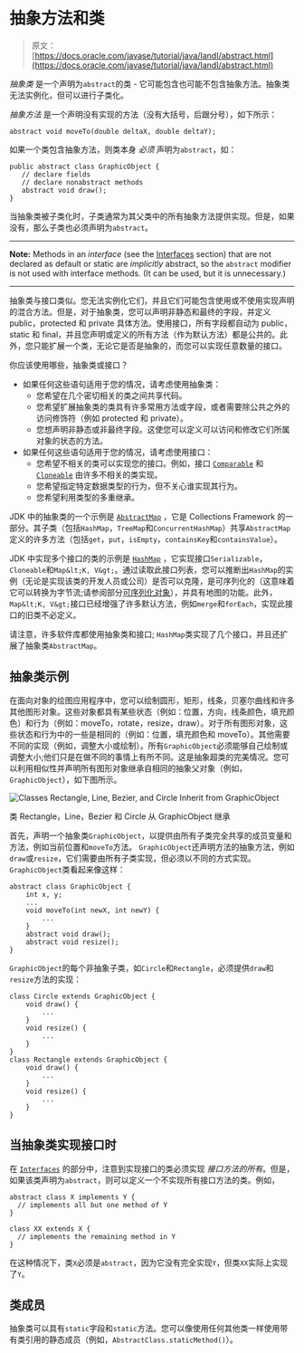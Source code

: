 # 抽象方法和类

> 原文： [https://docs.oracle.com/javase/tutorial/java/IandI/abstract.html](https://docs.oracle.com/javase/tutorial/java/IandI/abstract.html)

_抽象类_ 是一个声明为`abstract`的类 - 它可能包含也可能不包含抽象方法。抽象类无法实例化，但可以进行子类化。

_抽象方法_ 是一个声明没有实现的方法（没有大括号，后跟分号），如下所示：

```
abstract void moveTo(double deltaX, double deltaY);

```

如果一个类包含抽象方法，则类本身 _必须_ 声明为`abstract`，如：

```
public abstract class GraphicObject {
   // declare fields
   // declare nonabstract methods
   abstract void draw();
}

```

当抽象类被子类化时，子类通常为其父类中的所有抽象方法提供实现。但是，如果没有，那么子类也必须声明为`abstract`。

* * *

**Note:** Methods in an _interface_ (see the [Interfaces](../IandI/createinterface.html) section) that are not declared as default or static are _implicitly_ abstract, so the `abstract` modifier is not used with interface methods. (It can be used, but it is unnecessary.)

* * *

抽象类与接口类似。您无法实例化它们，并且它们可能包含使用或不使用实现声明的混合方法。但是，对于抽象类，您可以声明非静态和最终的字段，并定义 public，protected 和 private 具体方法。使用接口，所有字段都自动为 public，static 和 final，并且您声明或定义的所有方法（作为默认方法）都是公共的。此外，您只能扩展一个类，无论它是否是抽象的，而您可以实现任意数量的接口。

你应该使用哪些，抽象类或接口？

*   如果任何这些语句适用于您的情况，请考虑使用抽象类：
    *   您希望在几个密切相关的类之间共享代码。
    *   您希望扩展抽象类的类具有许多常用方法或字段，或者需要除公共之外的访问修饰符（例如 protected 和 private）。
    *   您想声明非静态或非最终字段。这使您可以定义可以访问和修改它们所属对象的状态的方法。
*   如果任何这些语句适用于您的情况，请考虑使用接口：
    *   您希望不相关的类可以实现您的接口。例如，接口 [`Comparable`](https://docs.oracle.com/javase/8/docs/api/java/lang/Comparable.html) 和 [`Cloneable`](https://docs.oracle.com/javase/8/docs/api/java/lang/Cloneable.html) 由许多不相关的类实现。
    *   您希望指定特定数据类型的行为，但不关心谁实现其行为。
    *   您希望利用类型的多重继承。

JDK 中的抽象类的一个示例是 [`AbstractMap`](https://docs.oracle.com/javase/8/docs/api/java/util/AbstractMap.html) ，它是 Collections Framework 的一部分。其子类（包括`HashMap`，`TreeMap`和`ConcurrentHashMap`）共享`AbstractMap`定义的许多方法（包括`get`，`put`，`isEmpty`，`containsKey`和`containsValue`）。

JDK 中实现多个接口的类的示例是 [`HashMap`](https://docs.oracle.com/javase/8/docs/api/java/util/HashMap.html) ，它实现接口`Serializable`，`Cloneable`和`Map&lt;K, V&gt;`。通过读取此接口列表，您可以推断出`HashMap`的实例（无论是实现该类的开发人员或公司）是否可以克隆，是可序列化的（这意味着它可以转换为字节流;请参阅部分[可序列化对象](../../jndi/objects/serial.html)），并具有地图的功能。此外，`Map&lt;K, V&gt;`接口已经增强了许多默认方法，例如`merge`和`forEach`，实现此接口的旧类不必定义。

请注意，许多软件库都使用抽象类和接口; `HashMap`类实现了几个接口，并且还扩展了抽象类`AbstractMap`。

## 抽象类示例

在面向对象的绘图应用程序中，您可以绘制圆形，矩形，线条，贝塞尔曲线和许多其他图形对象。这些对象都具有某些状态（例如：位置，方向，线条颜色，填充颜色）和行为（例如：moveTo，rotate，resize，draw）。对于所有图形对象，这些状态和行为中的一些是相同的（例如：位置，填充颜色和 moveTo）。其他需要不同的实现（例如，调整大小或绘制）。所有`GraphicObject`必须能够自己绘制或调整大小;他们只是在做不同的事情上有所不同。这是抽象超类的完美情况。您可以利用相似性并声明所有图形对象继承自相同的抽象父对象（例如，`GraphicObject`），如下图所示。

![Classes Rectangle, Line, Bezier, and Circle Inherit from GraphicObject ](img/a96478bc843eccbcb74710d8257ae4bd.jpg)

类 Rectangle，Line，Bezier 和 Circle 从 GraphicObject 继承



首先，声明一个抽象类`GraphicObject`，以提供由所有子类完全共享的成员变量和方法，例如当前位置和`moveTo`方法。 `GraphicObject`还声明方法的抽象方法，例如`draw`或`resize`，它们需要由所有子类实现，但必须以不同的方式实现。 `GraphicObject`类看起来像这样：

```
abstract class GraphicObject {
    int x, y;
    ...
    void moveTo(int newX, int newY) {
        ...
    }
    abstract void draw();
    abstract void resize();
}

```

`GraphicObject`的每个非抽象子类，如`Circle`和`Rectangle`，必须提供`draw`和`resize`方法的实现：

```
class Circle extends GraphicObject {
    void draw() {
        ...
    }
    void resize() {
        ...
    }
}
class Rectangle extends GraphicObject {
    void draw() {
        ...
    }
    void resize() {
        ...
    }
}

```

## 当抽象类实现接口时

在 [`Interfaces`](../IandI/createinterface.html) 的部分中，注意到实现接口的类必须实现 _接口方法的所有_。但是，如果该类声明为`abstract`，则可以定义一个不实现所有接口方法的类。例如，

```
abstract class X implements Y {
  // implements all but one method of Y
}

class XX extends X {
  // implements the remaining method in Y
}

```

在这种情况下，类`X`必须是`abstract`，因为它没有完全实现`Y`，但类`XX`实际上实现了`Y`。

## 类成员

抽象类可以具有`static`字段和`static`方法。您可以像使用任何其他类一样使用带有类引用的静态成员（例如，`AbstractClass.staticMethod()`）。